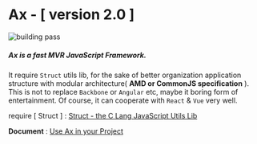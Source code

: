 
# Ax - [ version 2.0 ]

<img src="https://travis-ci.org/DemonCloud/Ax.svg?branch=master" alt="building pass">

##### Ax is a fast MVR JavaScript Framework. 

It require `Struct` utils lib, for the sake of better organization application structure with modular architecture( **AMD or CommonJS specification** ). This is not to replace `Backbone` or `Angular` etc, maybe it boring form of entertainment. Of course, it can cooperate with `React` & `Vue` very well.

require [ Struct ] : [ Struct - the C Lang JavaScript Utils Lib ](https://github.com/DemonCloud/struct)

**Document** : [ Use Ax in your Project ](https://demoncloud.github.io/Ax)

